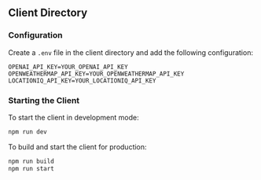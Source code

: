 
## Client Directory

### Configuration

Create a `.env` file in the client directory and add the following configuration:

```
OPENAI_API_KEY=YOUR_OPENAI_API_KEY
OPENWEATHERMAP_API_KEY=YOUR_OPENWEATHERMAP_API_KEY
LOCATIONIQ_API_KEY=YOUR_LOCATIONIQ_API_KEY
```

### Starting the Client

To start the client in development mode:

```bash
npm run dev
```

To build and start the client for production:

```bash
npm run build
npm run start
```